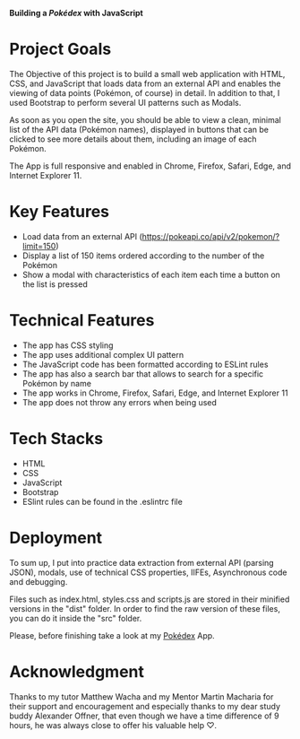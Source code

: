 **Building a *Pokédex* with JavaScript**

# Project Goals
The Objective of this project is to build a small web application with HTML, CSS, and JavaScript that loads data from an external API and enables the viewing of data points (Pokémon, of course) in detail. In addition to that, I used Bootstrap to perform several UI patterns such as Modals.

As soon as you open the site, you should be able to view a clean, minimal list of the API data (Pokémon names), displayed in buttons that can be clicked to see more details about them, including an image of each Pokémon.

The App is full responsive and enabled in Chrome, Firefox, Safari, Edge, and Internet Explorer 11.

# Key Features
- Load data from an external API (https://pokeapi.co/api/v2/pokemon/?limit=150)
- Display a list of 150 items ordered according to the number of the Pokémon
- Show a modal with characteristics of each item each time a button on the list is pressed

# Technical Features
- The app has CSS styling
- The app uses additional complex UI pattern
- The JavaScript code has been formatted according to ESLint rules
- The app has also a search bar that allows to search for a specific Pokémon by name
- The app works in Chrome, Firefox, Safari, Edge, and Internet Explorer 11
- The app does not throw any errors when being used

# Tech Stacks
- HTML
- CSS
- JavaScript
- Bootstrap
- ESlint rules can be found in the .eslintrc file

# Deployment
To sum up, I put into practice data extraction from external API (parsing JSON), modals, use of technical CSS properties, IIFEs, Asynchronous code and debugging.

Files such as index.html, styles.css and scripts.js are stored in their minified versions in the "dist" folder.
In order to find the raw version of these files, you can do it inside the "src" folder.

Please, before finishing take a look at my <a href="https://jaim-e.github.io/simple-js-app/">Pokédex</a> App.

# Acknowledgment
Thanks to my tutor Matthew Wacha and my Mentor Martin Macharia for their support and encouragement and especially thanks to my dear study buddy Alexander Offner, that even though we have a time difference of 9 hours, he was always close to offer his valuable help ♡.
